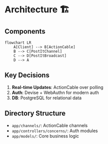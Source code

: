 # Architecture 🏗️

## Components
```mermaid
flowchart LR
    A[Client] --> B[ActionCable]
    B --> C[PostItChannel]
    C --> D[PostItBroadcast]
    D --> A
```

## Key Decisions
1. **Real-time Updates**: ActionCable over polling
2. **Auth**: Devise + WebAuthn for modern auth
3. **DB**: PostgreSQL for relational data

## Directory Structure
- `app/channels/`: ActionCable channels
- `app/controllers/concerns/`: Auth modules
- `app/models/`: Core business logic 